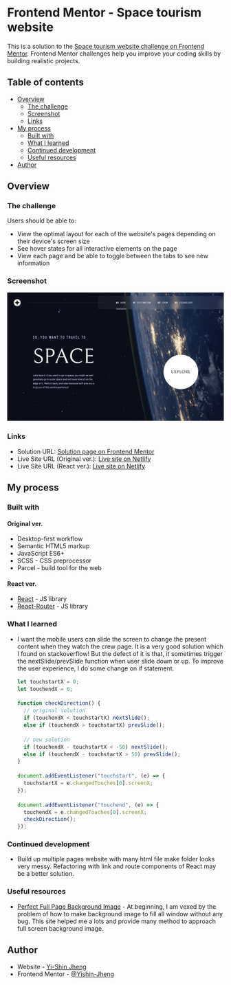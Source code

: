 # Frontend Mentor - Space tourism website

This is a solution to the [Space tourism website challenge on Frontend Mentor](https://www.frontendmentor.io/challenges/space-tourism-multipage-website-gRWj1URZ3). Frontend Mentor challenges help you improve your coding skills by building realistic projects.

## Table of contents

- [Overview](#overview)
  - [The challenge](#the-challenge)
  - [Screenshot](#screenshot)
  - [Links](#links)
- [My process](#my-process)
  - [Built with](#built-with)
  - [What I learned](#what-i-learned)
  - [Continued development](#continued-development)
  - [Useful resources](#useful-resources)
- [Author](#author)

## Overview

### The challenge

Users should be able to:

- View the optimal layout for each of the website's pages depending on their device's screen size
- See hover states for all interactive elements on the page
- View each page and be able to toggle between the tabs to see new information

### Screenshot

![](./screenshot.png)

### Links

- Solution URL: [Solution page on Frontend Mentor](https://www.frontendmentor.io/solutions/space-tourism-multipage-website-VQ92XiN1lh)
- Live Site URL (Original ver.): [Live site on Netlify](https://space-tourism-yishin.netlify.app/)
- Live Site URL (React ver.): [Live site on Netlify](https://space-tourism-react-yishin.netlify.app/)

## My process

### Built with

#### Original ver.

- Desktop-first workflow
- Semantic HTML5 markup
- JavaScript ES6+
- SCSS - CSS preprocessor
- Parcel - build tool for the web

#### React ver.

- [React](https://react.dev/) - JS library
- [React-Router](https://reactrouter.com/) - JS library

### What I learned

- I want the mobile users can slide the screen to change the present content when they watch the crew page. It is a very good solution which I found on stackoverflow! But the defect of it is that, it sometimes trigger the nextSlide/prevSlide function when user slide down or up. To improve the user experience, I do some change on if statement.

  ```js
  let touchstartX = 0;
  let touchendX = 0;

  function checkDirection() {
    // original solution
    if (touchendX < touchstartX) nextSlide();
    else if (touchendX > touchstartX) prevSlide();

    // new solution
    if (touchendX - touchstartX < -50) nextSlide();
    else if (touchendX - touchstartX > 50) prevSlide();
  }

  document.addEventListener("touchstart", (e) => {
    touchstartX = e.changedTouches[0].screenX;
  });

  document.addEventListener("touchend", (e) => {
    touchendX = e.changedTouches[0].screenX;
    checkDirection();
  });
  ```

### Continued development

- Build up multiple pages website with many html file make folder looks very messy.
  Refactoring with link and route components of React may be a better solution.

### Useful resources

- [Perfect Full Page Background Image](https://css-tricks.com/perfect-full-page-background-image/) - At beginning, I am vexed by the problem of how to make background image to fill all window without any bug. This site helped me a lots and provide many method to approach full screen background image.

## Author

- Website - [Yi-Shin Jheng](https://github.com/Yishin-Jheng)
- Frontend Mentor - [@Yishin-Jheng](https://www.frontendmentor.io/profile/Yishin-Jheng)
